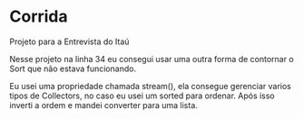 # Corrida
Projeto para a Entrevista do Itaú


Nesse projeto na linha 34 eu consegui usar uma outra forma de contornar o Sort que não estava funcionando.

Eu usei uma propriedade chamada stream(), ela consegue gerenciar varios tipos de Collectors, no caso eu usei um sorted para ordenar. Após isso inverti a ordem e mandei converter para uma lista. 
